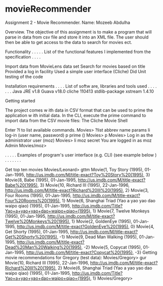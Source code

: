 # movieRecommender
Assignment 2 - Movie Recommender.
Name: Mozeeb Abdulha

Overview.
The objective of this assignment is to make a program that will parse in data from csv file and store it into an XML file.
The user should then be able to get access to the data to search for movies ect.


Functionality
. . . . . List of the functional features I implemented from the specification . . . .

Import data from MovieLens data set
Search for movies based on title
Provided a log in facility
Used a simple user interface (Cliche)
Did Unit testing of the code


Installation requirements
. . . . List of softw are, libraries and tools used . . . . . . .
Java JRE v1.8
Guava v18.0
cliche 110413
stdlib-package
xstream 1.4.10

Getting started

The project comes w ith data in CSV format that can be used to prime the application w ith initial data.
In the CLI, execute the prime command to import data from the CSV movie files:
The Cliche Movie Shell

Enter ?l to list available commands.
Movies> ?list
abbrev name params
li log-in (user name, password)
p prime ()
Movies> p
Movies>
Log in as the administrator user (moz)
Movies> li moz secret
You are logged in as moz
Admin
Movies/moz>



. . . . . Examples of program's user interface (e.g. CLI) (see example below ) . . . . . . .

Get top ten movies
Movies/Leonard> gttm
Movie{1, Toy Story (1995), 01-Jan-1995, http://us.imdb.com/M/title-exact?Toy%20Story%20(1995), 3}
Movie{8, Babe (1995), 01-Jan-1995, http://us.imdb.com/M/title-exact?Babe%20(1995), 3}
Movie{10, Richard III (1995), 22-Jan-1996, http://us.imdb.com/M/title-exact?Richard%20III%20(1995), 2}
Movie{3, Four Rooms (1995), 01-Jan-1995, http://us.imdb.com/M/title-exact?Four%20Rooms%20(1995), 1}
Movie{6, Shanghai Triad (Yao a yao yao dao waipo qiao) (1995), 01-Jan-1995, http://us.imdb.com/Title?Yao+a+yao+yao+dao+waipo+qiao+(1995), 1}
Movie{7, Twelve Monkeys (1995), 01-Jan-1995, http://us.imdb.com/M/title-exact?Twelve%20Monkeys%20(1995), 1}
Movie{2, GoldenEye (1995), 01-Jan-1995, http://us.imdb.com/M/title-exact?GoldenEye%20(1995), 0}
Movie{4, Get Shorty (1995), 01-Jan-1995, http://us.imdb.com/M/title-exact?Get%20Shorty%20(1995), -1}
Movie{9, Dead Man Walking (1995), 01-Jan-1995, http://us.imdb.com/M/title-exact?Dead%20Man%20Walking%20(1995), -2}
Movie{5, Copycat (1995), 01-Jan-1995, http://us.imdb.com/M/title-exact?Copycat%20(1995), -3}
Getting movie recommendations for Gregory (test data):
Movies/Gregory> gur
Movie{10, Richard III (1995), 22-Jan-1996, http://us.imdb.com/M/title-exact?Richard%20III%20(1995), 2}
Movie{6, Shanghai Triad (Yao a yao yao dao waipo qiao) (1995), 01-Jan-1995, http://us.imdb.com/Title?Yao+a+yao+yao+dao+waipo+qiao+(1995), 1}
Movies/Gregory>
